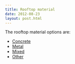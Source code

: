 ```yaml
---
title: Rooftop material
date: 2012-08-23
layout: post.html
---
```

The rooftop material options are:
 
- [Concrete](../concrete)
- [Metal](../metal/)
- [Mixed](../mixed/)
- [Other](../other/)
